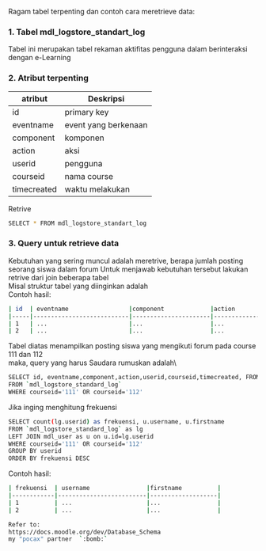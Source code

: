 Ragam tabel terpenting dan contoh cara meretrieve data:  
  
  
### 1. Tabel mdl_logstore_standart_log  
Tabel ini merupakan tabel rekaman aktifitas pengguna dalam berinteraksi dengan e-Learning


### 2. Atribut terpenting  
| atribut            | Deskripsi                          |
| ------------------ | -----------------------------------|
| id                 | primary key                        |
| eventname          | event yang berkenaan               | 
| component          | komponen                           | 
| action             | aksi                               | 
| userid             | pengguna                           | 
| courseid           | nama course                        | 
| timecreated        | waktu melakukan                    |   
  
Retrive
```bash
SELECT * FROM mdl_logstore_standart_log
```  
  
### 3. Query untuk retrieve data
Kebutuhan yang sering muncul adalah meretrive, berapa jumlah posting seorang siswa dalam forum
Untuk menjawab kebutuhan tersebut lakukan retrive dari join beberapa tabel\
Misal struktur tabel yang diinginkan adalah\
Contoh hasil:  
```bash
| id  | eventname                 |component             |action        |userid           |courseid       | timecreated    |tc            |
|-----|---------------------------|----------------------|--------------|-----------------|---------------|----------------|--------------|
| 1   | ...                       |...                   |...           |...              |...            | ...            |...           |
| 2   | ...                       |...                   |...           |...              |...            | ...            |...           |
```   
Tabel diatas menampilkan posting siswa yang mengikuti forum pada course 111 dan 112\
maka, query yang harus Saudara rumuskan adalah\  
```bash
SELECT id, eventname,component,action,userid,courseid,timecreated, FROM_UNIXTIME(timecreated) as tc
FROM `mdl_logstore_standard_log`
WHERE courseid='111' OR courseid='112'
```  
  
Jika inging menghitung frekuensi  
```bash
SELECT count(lg.userid) as frekuensi, u.username, u.firstname
FROM `mdl_logstore_standard_log` as lg
LEFT JOIN mdl_user as u on u.id=lg.userid
WHERE courseid='111' OR courseid='112'
GROUP BY userid
ORDER BY frekuensi DESC
```  
  
Contoh hasil:  
```bash
| frekuensi  | username                |firstname          |
|------------|-------------------------|-------------------|
| 1          | ...                     |...                |
| 2          | ...                     |...                |

Refer to:  
https://docs.moodle.org/dev/Database_Schema
my "pocax" partner  `:bomb:`